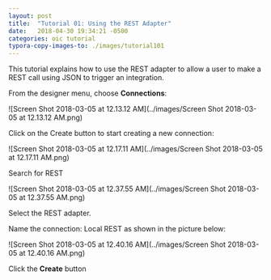 ```yaml
---
layout: post
title:  "Tutorial 01: Using the REST Adapter"
date:   2018-04-30 19:34:21 -0500
categories: oic tutorial 
typora-copy-images-to: ./images/tutorial101
---
```

This tutorial explains how to use the REST adapter to allow a user to make a REST call using JSON to trigger an integration.

From the designer menu, choose **Connections**:

![Screen Shot 2018-03-05 at 12.13.12 AM](../images/Screen Shot 2018-03-05 at 12.13.12 AM.png)

Click on the Create button to start creating a new connection:

![Screen Shot 2018-03-05 at 12.17.11 AM](../images/Screen Shot 2018-03-05 at 12.17.11 AM.png)

Search for REST

![Screen Shot 2018-03-05 at 12.37.55 AM](../images/Screen Shot 2018-03-05 at 12.37.55 AM.png)

Select the REST adapter.

Name the connection: Local REST <your initials> as shown in the picture below:

![Screen Shot 2018-03-05 at 12.40.16 AM](../images/Screen Shot 2018-03-05 at 12.40.16 AM.png)

Click the **Create** button

